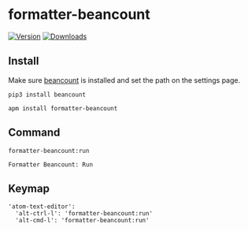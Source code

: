 # formatter-beancount

[![Version](https://img.shields.io/apm/v/formatter-beancount.svg)](https://atom.io/packages/formatter-beancount)
[![Downloads](https://img.shields.io/apm/dm/formatter-beancount.svg)](https://atom.io/packages/formatter-beancount)

## Install

Make sure [beancount](https://pypi.python.org/pypi/beancount) is installed and set the path on the settings page.

```
pip3 install beancount
```

```
apm install formatter-beancount
```

## Command

`formatter-beancount:run`

```
Formatter Beancount: Run
```

## Keymap

```
'atom-text-editor':
  'alt-ctrl-l': 'formatter-beancount:run'
  'alt-cmd-l': 'formatter-beancount:run'
```
